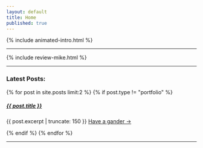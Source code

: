 ```yaml
---
layout: default
title: Home
published: true
---
```


{% include animated-intro.html %}

<hr />

{% include review-mike.html %}

<hr />

### Latest Posts:

{% for post in site.posts limit:2 %}
{% if post.type != "portfolio" %}

<h5><a href="{{ site.baseurl }}{{ post.url }}">{{ post.title }}</a></h5>
{{ post.excerpt | truncate: 150 }}
<a href="{{ site.baseurl }}{{ post.url }}" class="read-more">Have a gander &rarr;</a>

{% endif %}
{% endfor %}

<hr />
